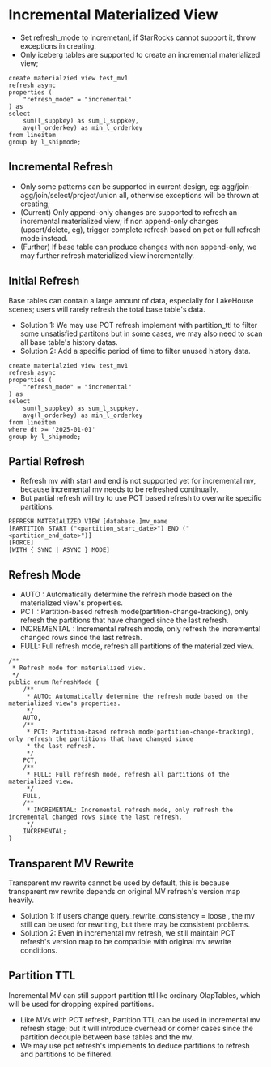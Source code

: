 # Incremental Materialized View
- Set refresh_mode to incremetanl, if StarRocks cannot support it, throw exceptions in creating.
- Only iceberg tables are supported to create an incremental materialized view;

```
create materialzied view test_mv1
refresh async  
properties (
    "refresh_mode" = "incremental"
) as 
select  
    sum(l_suppkey) as sum_l_suppkey, 
    avg(l_orderkey) as min_l_orderkey
from lineitem 
group by l_shipmode;
```

## Incremental Refresh
- Only some patterns can be supported in current design, eg: agg/join-agg/join/select/project/union all, otherwise exceptions will be thrown at creating;
- (Current) Only append-only changes are supported to refresh an incremental materialized view; if non append-only changes (upsert/delete, eg), trigger complete refresh based on pct or full refresh mode instead.
- (Further) If base table can produce changes with non append-only, we may further refresh materialized view incrementally.
## Initial Refresh
Base tables can contain a large amount of data, especially for LakeHouse scenes; users will rarely refresh the total base table's data.
- Solution 1: We may use PCT refresh implement with partition_ttl to filter some unsatisfied partitons but in some cases, we may also need to scan all base table's history datas.
- Solution 2: Add a specific period of time to filter unused history data.
```
create materialzied view test_mv1
refresh async  
properties (
    "refresh_mode" = "incremental"
) as 
select  
    sum(l_suppkey) as sum_l_suppkey, 
    avg(l_orderkey) as min_l_orderkey
from lineitem 
where dt >= '2025-01-01'
group by l_shipmode;
```
## Partial Refresh
- Refresh mv with start and end is not supported yet for incremental mv, because incremental mv needs to be refreshed continually. 
- But partial refresh will try to use PCT based refresh to overwrite specific partitions.
```
REFRESH MATERIALIZED VIEW [database.]mv_name
[PARTITION START ("<partition_start_date>") END ("<partition_end_date>")]
[FORCE]
[WITH { SYNC | ASYNC } MODE]
```
## Refresh Mode
- AUTO : Automatically determine the refresh mode based on the materialized view's properties.
- PCT :  Partition-based refresh mode(partition-change-tracking), only refresh the partitions that have changed since the last refresh.
- INCREMENTAL : Incremental refresh mode, only refresh the incremental changed rows since the last refresh.
- FULL: Full refresh mode, refresh all partitions of the materialized view.

```
/**
 * Refresh mode for materialized view.
 */
public enum RefreshMode {
    /**
     * AUTO: Automatically determine the refresh mode based on the materialized view's properties.
     */
    AUTO,
    /**
     * PCT: Partition-based refresh mode(partition-change-tracking), only refresh the partitions that have changed since
     * the last refresh.
     */
    PCT,
    /**
     * FULL: Full refresh mode, refresh all partitions of the materialized view.
     */
    FULL,
    /**
     * INCREMENTAL: Incremental refresh mode, only refresh the incremental changed rows since the last refresh.
     */
    INCREMENTAL;
}
```
## Transparent MV Rewrite
Transparent mv rewrite cannot be used by default, this is because transparent mv rewrite depends on original MV refresh's version map heavily.
- Solution 1: If users change query_rewrite_consistency = loose , the mv still can be used for rewriting, but there may be consistent problems.
- Solution 2: Even in incremental mv refresh, we still maintain PCT refresh's version map to be compatible with original mv rewrite conditions.
## Partition TTL
Incremental MV can still support partition ttl like ordinary OlapTables, which will be used for dropping expired partitions. 
- Like MVs with PCT refresh, Partition TTL can be used in incremental mv refresh stage; but it will introduce overhead or corner cases since the partition decouple between base tables and the mv.
- We may use pct refresh's implements to deduce partitions to refresh and partitions to be filtered.
